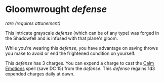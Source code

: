 # Gloomwrought *defense*
*rare* *(requires attunement)*

This intricate grayscale *defense* (which can be of any type) was forged in the Shadowfell and is infused with that plane's gloom.

While you're wearing this *defense*, you have advantage on saving throws you make to avoid or end the frightened condition on yourself.

This *defense* has 3 charges. You can expend a charge to cast the [Calm Emotions](../Spells/calm-emotions.md) spell (save DC 15) from the *defense*. This *defense* regains 1d3 expended charges daily at dawn.
